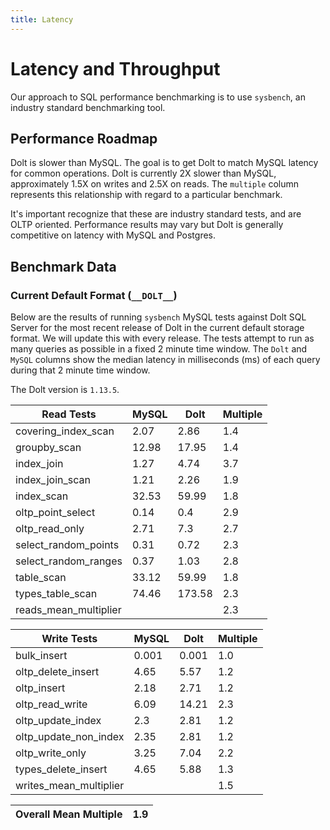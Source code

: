 ```yaml
---
title: Latency
---
```


# Latency and Throughput

Our approach to SQL performance benchmarking is to use `sysbench`, an
industry standard benchmarking tool.

## Performance Roadmap

Dolt is slower than MySQL. The goal is to get Dolt to match 
MySQL latency for common operations. Dolt is currently 2X slower 
than MySQL, approximately 1.5X on writes and 2.5X on reads. The 
`multiple` column represents this relationship with regard to a 
particular benchmark.

It's important recognize that these are industry standard tests, and
are OLTP oriented. Performance results may vary but Dolt is 
generally competitive on latency with MySQL and Postgres.

## Benchmark Data

### Current Default Format (`__DOLT__`)

Below are the results of running `sysbench` MySQL tests against Dolt
SQL Server for the most recent release of Dolt in the current default 
storage format. We will update this with every release. The tests 
attempt to run as many queries as possible in a fixed 2 minute time 
window. The `Dolt` and `MySQL` columns show the median latency in 
milliseconds (ms) of each query during that 2 minute time window.

The Dolt version is `1.13.5`.

<!-- START___DOLT___LATENCY_RESULTS_TABLE -->
|       Read Tests        | MySQL |  Dolt  | Multiple |
|-------------------------|-------|--------|----------|
| covering\_index\_scan   |  2.07 |   2.86 |      1.4 |
| groupby\_scan           | 12.98 |  17.95 |      1.4 |
| index\_join             |  1.27 |   4.74 |      3.7 |
| index\_join\_scan       |  1.21 |   2.26 |      1.9 |
| index\_scan             | 32.53 |  59.99 |      1.8 |
| oltp\_point\_select     |  0.14 |    0.4 |      2.9 |
| oltp\_read\_only        |  2.71 |    7.3 |      2.7 |
| select\_random\_points  |  0.31 |   0.72 |      2.3 |
| select\_random\_ranges  |  0.37 |   1.03 |      2.8 |
| table\_scan             | 33.12 |  59.99 |      1.8 |
| types\_table\_scan      | 74.46 | 173.58 |      2.3 |
| reads\_mean\_multiplier |       |        |      2.3 |

|       Write Tests        | MySQL | Dolt  | Multiple |
|--------------------------|-------|-------|----------|
| bulk\_insert             | 0.001 | 0.001 |      1.0 |
| oltp\_delete\_insert     |  4.65 |  5.57 |      1.2 |
| oltp\_insert             |  2.18 |  2.71 |      1.2 |
| oltp\_read\_write        |  6.09 | 14.21 |      2.3 |
| oltp\_update\_index      |   2.3 |  2.81 |      1.2 |
| oltp\_update\_non\_index |  2.35 |  2.81 |      1.2 |
| oltp\_write\_only        |  3.25 |  7.04 |      2.2 |
| types\_delete\_insert    |  4.65 |  5.88 |      1.3 |
| writes\_mean\_multiplier |       |       |      1.5 |

| Overall Mean Multiple | 1.9 |
|-----------------------|-----|
<!-- END___DOLT___LATENCY_RESULTS_TABLE -->
<br/>
